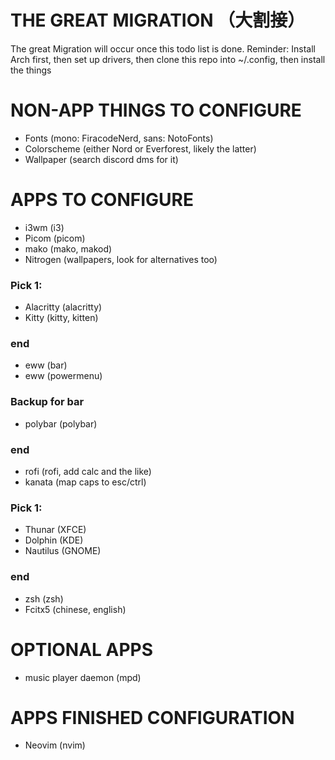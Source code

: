 # THE GREAT MIGRATION （大割接）
The great Migration will occur once this todo list is done.
Reminder: Install Arch first, then set up drivers, then clone this repo into ~/.config, then install the things

# NON-APP THINGS TO CONFIGURE
- Fonts (mono: FiracodeNerd, sans: NotoFonts)
- Colorscheme (either Nord or Everforest, likely the latter)
- Wallpaper (search discord dms for it)

# APPS TO CONFIGURE
- i3wm (i3)
- Picom (picom)
- mako (mako, makod)
- Nitrogen (wallpapers, look for alternatives too)
### Pick 1:
- Alacritty (alacritty)
- Kitty (kitty, kitten)
### end
- eww (bar)
- eww (powermenu)
### Backup for bar
- polybar (polybar)
### end
- rofi (rofi, add calc and the like)
- kanata (map caps to esc/ctrl)
### Pick 1:
- Thunar (XFCE)
- Dolphin (KDE)
- Nautilus (GNOME)
### end
- zsh (zsh)
- Fcitx5 (chinese, english)

# OPTIONAL APPS
- music player daemon (mpd)

# APPS FINISHED CONFIGURATION
- Neovim (nvim)
